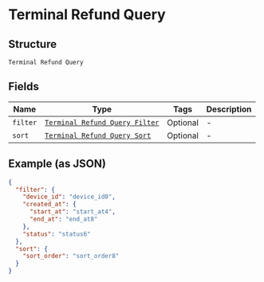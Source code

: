 
# Terminal Refund Query

## Structure

`Terminal Refund Query`

## Fields

| Name | Type | Tags | Description |
|  --- | --- | --- | --- |
| `filter` | [`Terminal Refund Query Filter`](/doc/models/terminal-refund-query-filter.md) | Optional | - |
| `sort` | [`Terminal Refund Query Sort`](/doc/models/terminal-refund-query-sort.md) | Optional | - |

## Example (as JSON)

```json
{
  "filter": {
    "device_id": "device_id0",
    "created_at": {
      "start_at": "start_at4",
      "end_at": "end_at8"
    },
    "status": "status6"
  },
  "sort": {
    "sort_order": "sort_order8"
  }
}
```


